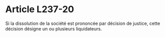 # Article L237-20

Si la dissolution de la société est prononcée par décision de justice, cette décision désigne un ou plusieurs liquidateurs.
